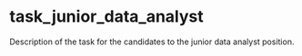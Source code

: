 # task_junior_data_analyst
Description of the task for the candidates to the junior data analyst position.

